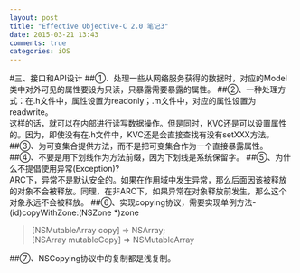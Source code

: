```yaml
---
layout: post
title: "Effective Objective-C 2.0 笔记3"
date: 2015-03-21 13:43
comments: true
categories: iOS
---
```

#三、接口和API设计
##①、处理一些从网络服务获得的数据时，对应的Model类中对外可见的属性要设为只读，只暴露需要暴露的属性。
##②、一种处理方式：在.h文件中，属性设置为readonly；.m文件中，对应的属性设置为readwrite。<br>
这样的话，就可以在内部进行读写数据操作。但是同时，KVC还是可以设置属性的。因为，即使没有在.h文件中，KVC还是会直接查找有没有setXXX方法。
##③、为可变集合提供方法，而不是把可变集合作为一个直接暴露属性。
##④、不要是用下划线作为方法前缀，因为下划线是系统保留字。
##⑤、为什么不提倡使用异常(Exception)?<br>
ARC下，异常不是默认安全的。如果在作用域中发生异常，那么后面因该被释放的对象不会被释放。同理，在非ARC下，如果异常在对象释放前发生，那么这个对象永远不会被释放。
##⑥、实现copying协议，需要实现单例方法- (id)copyWithZone:(NSZone *)zone<br>
> [NSMutableArray copy] => NSArray;<br>
 [NSArray mutableCopy] => NSMutableArray<br>
 
##⑦、NSCopying协议中的复制都是浅复制。

